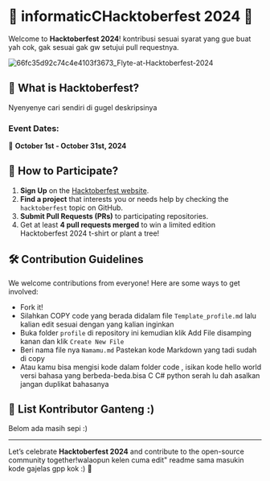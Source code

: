 # 🎉 informaticCHacktoberfest 2024 🎉

Welcome to **Hacktoberfest 2024**! kontribusi sesuai syarat yang gue buat yah cok, gak sesuai gak gw setujui pull requestnya.

![66fc35d92c74c4e4103f3673_Flyte-at-Hacktoberfest-2024](https://github.com/user-attachments/assets/9efc7206-6966-4295-8c43-5f95d9962c41)


## 🚀 What is Hacktoberfest?

Nyenyenye cari sendiri di gugel deskripsinya

### Event Dates:
📅 **October 1st - October 31st, 2024**

## 📢 How to Participate?

1. **Sign Up** on the [Hacktoberfest website](https://hacktoberfest.digitalocean.com/).
2. **Find a project** that interests you or needs help by checking the `hacktoberfest` topic on GitHub.
3. **Submit Pull Requests (PRs)** to participating repositories.
4. Get at least **4 pull requests merged** to win a limited edition Hacktoberfest 2024 t-shirt or plant a tree!

## 🛠️ Contribution Guidelines

We welcome contributions from everyone! Here are some ways to get involved:
- Fork it!
- Silahkan COPY code yang berada didalam file `Template_profile.md` lalu kalian edit sesuai dengan yang kalian inginkan
- Buka folder `profile` di repository ini
  kemudian klik Add File disamping kanan dan klik `Create New File`
- Beri nama file nya `Namamu.md` Pastekan kode Markdown yang tadi sudah di copy
- Atau kamu bisa mengisi kode dalam folder code , isikan kode hello world versi bahasa yang berbeda-beda.bisa C C# python serah lu dah asalkan jangan duplikat bahasanya

## 🌟 List Kontributor Ganteng :)

Belom ada masih sepi :)

---

Let’s celebrate **Hacktoberfest 2024** and contribute to the open-source community together!walaopun kelen cuma edit" readme sama masukin kode gajelas gpp kok :) 🎉


